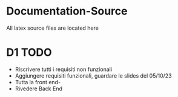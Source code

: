 # Documentation-Source
All latex source files are located here

# D1 TODO
- Riscrivere tutti i requisiti non funzionali
- Aggiungere requisiti funzionali, guardare le slides del 05/10/23
- Tutta la front end-
- Rivedere Back End


